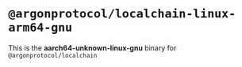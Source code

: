# `@argonprotocol/localchain-linux-arm64-gnu`

This is the **aarch64-unknown-linux-gnu** binary for `@argonprotocol/localchain`
